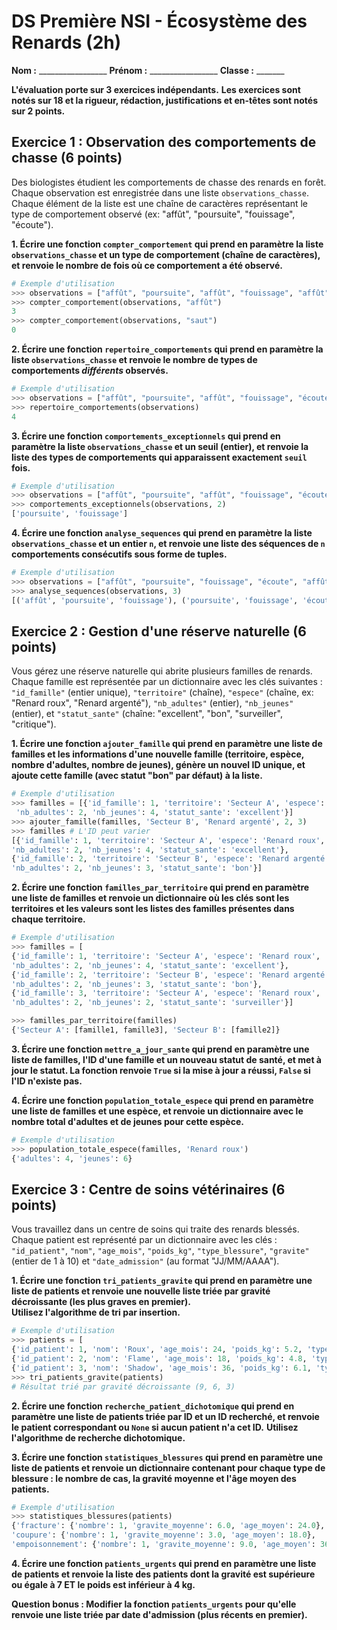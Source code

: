 # DS Première NSI - Écosystème des Renards (2h)
**Nom :** _________________ **Prénom :** _________________ **Classe :** _______

**L'évaluation porte sur 3 exercices indépendants.**
**Les exercices sont notés sur 18 et la rigueur, rédaction, justifications et en-têtes sont notés sur 2 points.**

## Exercice 1 : Observation des comportements de chasse (6 points)

Des biologistes étudient les comportements de chasse des renards en forêt. Chaque observation est enregistrée dans une liste `observations_chasse`. Chaque élément de la liste est une chaîne de caractères représentant le type de comportement observé (ex: "affût", "poursuite", "fouissage", "écoute").

**1. Écrire une fonction `compter_comportement` qui prend en paramètre la liste `observations_chasse` et un type de comportement (chaîne de caractères), et renvoie le nombre de fois où ce comportement a été observé.**

```python
# Exemple d'utilisation
>>> observations = ["affût", "poursuite", "affût", "fouissage", "affût", "écoute"]
>>> compter_comportement(observations, "affût")
3
>>> compter_comportement(observations, "saut")
0
```

**2. Écrire une fonction `repertoire_comportements` qui prend en paramètre la liste `observations_chasse` et renvoie le nombre de types de comportements *différents* observés.**

```python
# Exemple d'utilisation
>>> observations = ["affût", "poursuite", "affût", "fouissage", "écoute", "poursuite"]
>>> repertoire_comportements(observations)
4
```

**3. Écrire une fonction `comportements_exceptionnels` qui prend en paramètre la liste `observations_chasse` et un seuil (entier), et renvoie la liste des types de comportements qui apparaissent exactement `seuil` fois.**

```python
# Exemple d'utilisation
>>> observations = ["affût", "poursuite", "affût", "fouissage", "écoute", "poursuite", "fouissage"]
>>> comportements_exceptionnels(observations, 2)
['poursuite', 'fouissage']
```

**4. Écrire une fonction `analyse_sequences` qui prend en paramètre la liste `observations_chasse` et un entier `n`, et renvoie une liste des séquences de `n` comportements consécutifs sous forme de tuples.**

```python
# Exemple d'utilisation
>>> observations = ["affût", "poursuite", "fouissage", "écoute", "affût"]
>>> analyse_sequences(observations, 3)
[('affût', 'poursuite', 'fouissage'), ('poursuite', 'fouissage', 'écoute'), ('fouissage', 'écoute', 'affût')]
```

## Exercice 2 : Gestion d'une réserve naturelle (6 points)

Vous gérez une réserve naturelle qui abrite plusieurs familles de renards. Chaque famille est représentée par un dictionnaire avec les clés suivantes : `"id_famille"` (entier unique), `"territoire"` (chaîne), `"espece"` (chaîne, ex: "Renard roux", "Renard argenté"), `"nb_adultes"` (entier), `"nb_jeunes"` (entier), et `"statut_sante"` (chaîne: "excellent", "bon", "surveiller", "critique").

**1. Écrire une fonction `ajouter_famille` qui prend en paramètre une liste de familles et les informations d'une nouvelle famille (territoire, espèce, nombre d'adultes, nombre de jeunes), génère un nouvel ID unique, et ajoute cette famille (avec statut "bon" par défaut) à la liste.**

```python
# Exemple d'utilisation
>>> familles = [{'id_famille': 1, 'territoire': 'Secteur A', 'espece': 'Renard roux',
 'nb_adultes': 2, 'nb_jeunes': 4, 'statut_sante': 'excellent'}]
>>> ajouter_famille(familles, 'Secteur B', 'Renard argenté', 2, 3)
>>> familles # L'ID peut varier
[{'id_famille': 1, 'territoire': 'Secteur A', 'espece': 'Renard roux', 
'nb_adultes': 2, 'nb_jeunes': 4, 'statut_sante': 'excellent'}, 
{'id_famille': 2, 'territoire': 'Secteur B', 'espece': 'Renard argenté', 
'nb_adultes': 2, 'nb_jeunes': 3, 'statut_sante': 'bon'}]
```

**2. Écrire une fonction `familles_par_territoire` qui prend en paramètre une liste de familles et renvoie un dictionnaire où les clés sont les territoires et les valeurs sont les listes des familles présentes dans chaque territoire.**

```python
# Exemple d'utilisation
>>> familles = [
{'id_famille': 1, 'territoire': 'Secteur A', 'espece': 'Renard roux', 
'nb_adultes': 2, 'nb_jeunes': 4, 'statut_sante': 'excellent'},
{'id_famille': 2, 'territoire': 'Secteur B', 'espece': 'Renard argenté', 
'nb_adultes': 2, 'nb_jeunes': 3, 'statut_sante': 'bon'},
{'id_famille': 3, 'territoire': 'Secteur A', 'espece': 'Renard roux', 
'nb_adultes': 2, 'nb_jeunes': 2, 'statut_sante': 'surveiller'}]

>>> familles_par_territoire(familles)
{'Secteur A': [famille1, famille3], 'Secteur B': [famille2]}
```

**3. Écrire une fonction `mettre_a_jour_sante` qui prend en paramètre une liste de familles, l'ID d'une famille et un nouveau statut de santé, et met à jour le statut. La fonction renvoie `True` si la mise à jour a réussi, `False` si l'ID n'existe pas.**

**4. Écrire une fonction `population_totale_espece` qui prend en paramètre une liste de familles et une espèce, et renvoie un dictionnaire avec le nombre total d'adultes et de jeunes pour cette espèce.**

```python
# Exemple d'utilisation
>>> population_totale_espece(familles, 'Renard roux')
{'adultes': 4, 'jeunes': 6}
```

## Exercice 3 : Centre de soins vétérinaires (6 points)

Vous travaillez dans un centre de soins qui traite des renards blessés. Chaque patient est représenté par un dictionnaire avec les clés : `"id_patient"`, `"nom"`, `"age_mois"`, `"poids_kg"`, `"type_blessure"`, `"gravite"` (entier de 1 à 10) et `"date_admission"` (au format "JJ/MM/AAAA").

**1. Écrire une fonction `tri_patients_gravite` qui prend en paramètre une liste de patients et renvoie une nouvelle liste triée par gravité décroissante (les plus graves en premier).**  
**Utilisez l'algorithme de tri par insertion.**

```python
# Exemple d'utilisation
>>> patients = [
{'id_patient': 1, 'nom': 'Roux', 'age_mois': 24, 'poids_kg': 5.2, 'type_blessure': 'fracture', 'gravite': 6, 'date_admission': '10/01/2025'},
{'id_patient': 2, 'nom': 'Flame', 'age_mois': 18, 'poids_kg': 4.8, 'type_blessure': 'coupure', 'gravite': 3, 'date_admission': '12/01/2025'},
{'id_patient': 3, 'nom': 'Shadow', 'age_mois': 36, 'poids_kg': 6.1, 'type_blessure': 'empoisonnement', 'gravite': 9, 'date_admission': '11/01/2025'}]
>>> tri_patients_gravite(patients)
# Résultat trié par gravité décroissante (9, 6, 3)
```

**2. Écrire une fonction `recherche_patient_dichotomique` qui prend en paramètre une liste de patients triée par ID et un ID recherché, et renvoie le patient correspondant ou `None` si aucun patient n'a cet ID.**
**Utilisez l'algorithme de recherche dichotomique.**

**3. Écrire une fonction `statistiques_blessures` qui prend en paramètre une liste de patients et renvoie un dictionnaire contenant pour chaque type de blessure : le nombre de cas, la gravité moyenne et l'âge moyen des patients.**

```python
# Exemple d'utilisation
>>> statistiques_blessures(patients)
{'fracture': {'nombre': 1, 'gravite_moyenne': 6.0, 'age_moyen': 24.0},
'coupure': {'nombre': 1, 'gravite_moyenne': 3.0, 'age_moyen': 18.0},
'empoisonnement': {'nombre': 1, 'gravite_moyenne': 9.0, 'age_moyen': 36.0}}
```

**4. Écrire une fonction `patients_urgents` qui prend en paramètre une liste de patients et renvoie la liste des patients dont la gravité est supérieure ou égale à 7 ET le poids est inférieur à 4 kg.**

**Question bonus : Modifier la fonction `patients_urgents` pour qu'elle renvoie une liste triée par date d'admission (plus récents en premier).**